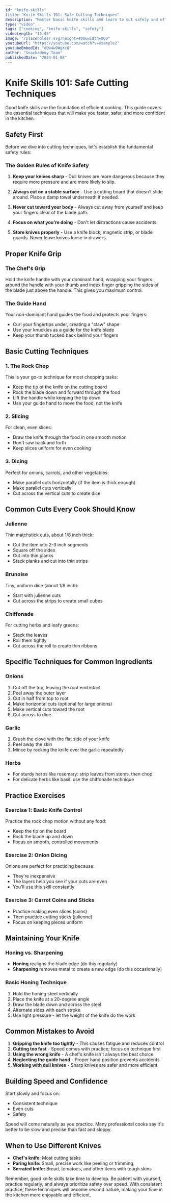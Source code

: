 ```yaml
---
id: "knife-skills"
title: "Knife Skills 101: Safe Cutting Techniques"
description: "Master basic knife skills and learn to cut safely and efficiently in the kitchen."
type: "video"
tags: ["cooking", "knife-skills", "safety"]
videoLength: "15:45"
image: "/placeholder.svg?height=400&width=800"
youtubeUrl: "https://youtube.com/watch?v=example2"
youtubeEmbedId: "dQw4w9WgXcQ"
author: "Snackademy Team"
publishedDate: "2024-01-08"
---
```


# Knife Skills 101: Safe Cutting Techniques

Good knife skills are the foundation of efficient cooking. This guide covers the essential techniques that will make you faster, safer, and more confident in the kitchen.

## Safety First

Before we dive into cutting techniques, let's establish the fundamental safety rules:

### The Golden Rules of Knife Safety

1. **Keep your knives sharp** - Dull knives are more dangerous because they require more pressure and are more likely to slip.

2. **Always cut on a stable surface** - Use a cutting board that doesn't slide around. Place a damp towel underneath if needed.

3. **Never cut toward your body** - Always cut away from yourself and keep your fingers clear of the blade path.

4. **Focus on what you're doing** - Don't let distractions cause accidents.

5. **Store knives properly** - Use a knife block, magnetic strip, or blade guards. Never leave knives loose in drawers.

## Proper Knife Grip

### The Chef's Grip
Hold the knife handle with your dominant hand, wrapping your fingers around the handle with your thumb and index finger gripping the sides of the blade just above the handle. This gives you maximum control.

### The Guide Hand
Your non-dominant hand guides the food and protects your fingers:
- Curl your fingertips under, creating a "claw" shape
- Use your knuckles as a guide for the knife blade
- Keep your thumb tucked back behind your fingers

## Basic Cutting Techniques

### 1. The Rock Chop
This is your go-to technique for most chopping tasks:
- Keep the tip of the knife on the cutting board
- Rock the blade down and forward through the food
- Lift the handle while keeping the tip down
- Use your guide hand to move the food, not the knife

### 2. Slicing
For clean, even slices:
- Draw the knife through the food in one smooth motion
- Don't saw back and forth
- Keep slices uniform for even cooking

### 3. Dicing
Perfect for onions, carrots, and other vegetables:
- Make parallel cuts horizontally (if the item is thick enough)
- Make parallel cuts vertically
- Cut across the vertical cuts to create dice

## Common Cuts Every Cook Should Know

### Julienne
Thin matchstick cuts, about 1/8 inch thick:
- Cut the item into 2-3 inch segments
- Square off the sides
- Cut into thin planks
- Stack planks and cut into thin strips

### Brunoise
Tiny, uniform dice (about 1/8 inch):
- Start with julienne cuts
- Cut across the strips to create small cubes

### Chiffonade
For cutting herbs and leafy greens:
- Stack the leaves
- Roll them tightly
- Cut across the roll to create thin ribbons

## Specific Techniques for Common Ingredients

### Onions
1. Cut off the top, leaving the root end intact
2. Peel away the outer layer
3. Cut in half from top to root
4. Make horizontal cuts (optional for large onions)
5. Make vertical cuts toward the root
6. Cut across to dice

### Garlic
1. Crush the clove with the flat side of your knife
2. Peel away the skin
3. Mince by rocking the knife over the garlic repeatedly

### Herbs
- For sturdy herbs like rosemary: strip leaves from stems, then chop
- For delicate herbs like basil: use the chiffonade technique

## Practice Exercises

### Exercise 1: Basic Knife Control
Practice the rock chop motion without any food:
- Keep the tip on the board
- Rock the blade up and down
- Focus on smooth, controlled movements

### Exercise 2: Onion Dicing
Onions are perfect for practicing because:
- They're inexpensive
- The layers help you see if your cuts are even
- You'll use this skill constantly

### Exercise 3: Carrot Coins and Sticks
- Practice making even slices (coins)
- Then practice cutting sticks (julienne)
- Focus on keeping pieces uniform

## Maintaining Your Knife

### Honing vs. Sharpening
- **Honing** realigns the blade edge (do this regularly)
- **Sharpening** removes metal to create a new edge (do this occasionally)

### Basic Honing Technique
1. Hold the honing steel vertically
2. Place the knife at a 20-degree angle
3. Draw the blade down and across the steel
4. Alternate sides with each stroke
5. Use light pressure - let the weight of the knife do the work

## Common Mistakes to Avoid

1. **Gripping the knife too tightly** - This causes fatigue and reduces control
2. **Cutting too fast** - Speed comes with practice; focus on technique first
3. **Using the wrong knife** - A chef's knife isn't always the best choice
4. **Neglecting the guide hand** - Proper hand position prevents accidents
5. **Working with dull knives** - Sharp knives are safer and more efficient

## Building Speed and Confidence

Start slowly and focus on:
- Consistent technique
- Even cuts
- Safety

Speed will come naturally as you practice. Many professional cooks say it's better to be slow and precise than fast and sloppy.

## When to Use Different Knives

- **Chef's knife:** Most cutting tasks
- **Paring knife:** Small, precise work like peeling or trimming
- **Serrated knife:** Bread, tomatoes, and other items with tough skins

Remember, good knife skills take time to develop. Be patient with yourself, practice regularly, and always prioritize safety over speed. With consistent practice, these techniques will become second nature, making your time in the kitchen more enjoyable and efficient.
